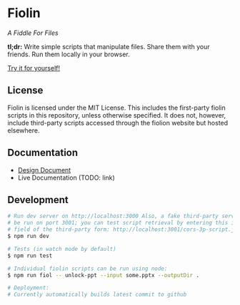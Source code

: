 # Fiolin

_A Fiddle For Files_

**tl;dr:** Write simple scripts that manipulate files. Share them with your
friends. Run them locally in your browser.

[Try it for yourself!](https://fiolin.org)

## License

Fiolin is licensed under the MIT License. This includes the first-party fiolin
scripts in this repository, unless otherwise specified. It does not, however,
include third-party scripts accessed through the fiolion website but hosted
elsewhere.

## Documentation

- [Design Document](/DESIGN.md)
- Live Documentation (TODO: link)

## Development

```sh
# Run dev server on http://localhost:3000 Also, a fake third-party server will
# be run on port 3001; you can test script retrieval by entering this in the URL
# field of the third-party form: http://localhost:3001/cors-3p-script.json
$ npm run dev

# Tests (in watch mode by default)
$ npm run test

# Individual fiolin scripts can be run using node:
$ npm run fiol -- unlock-ppt --input some.pptx --outputDir .

# Deployment:
# Currently automatically builds latest commit to github
```
